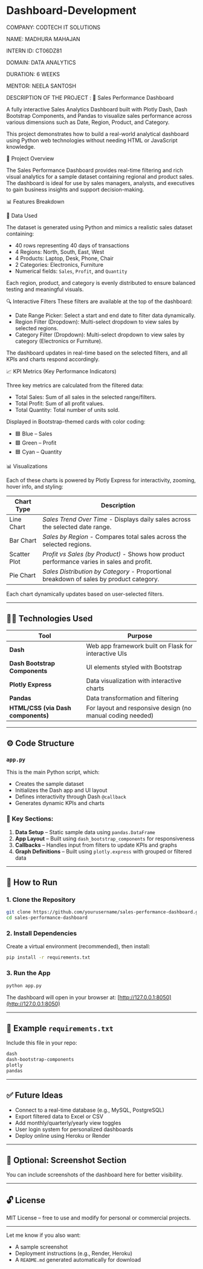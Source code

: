 # Dashboard-Development
COMPANY: CODTECH IT SOLUTIONS

NAME: MADHURA MAHAJAN

INTERN ID: CT06DZ81

DOMAIN: DATA ANALYTICS

DURATION: 6 WEEKS

MENTOR: NEELA SANTOSH

DESCRIPTION OF THE PROJECT :
💼 Sales Performance Dashboard

A fully interactive Sales Analytics Dashboard built with Plotly Dash, Dash Bootstrap Components, and Pandas to visualize sales performance across various dimensions such as Date, Region, Product, and Category.

This project demonstrates how to build a real-world analytical dashboard using Python web technologies without needing HTML or JavaScript knowledge.

📌 Project Overview

The Sales Performance Dashboard provides real-time filtering and rich visual analytics for a sample dataset containing regional and product sales. The dashboard is ideal for use by sales managers, analysts, and executives to gain business insights and support decision-making.

📊 Features Breakdown

🧰 Data Used

The dataset is generated using Python and mimics a realistic sales dataset containing:

* 40 rows representing 40 days of transactions
* 4 Regions: North, South, East, West
* 4 Products: Laptop, Desk, Phone, Chair
* 2 Categories: Electronics, Furniture
* Numerical fields: `Sales`, `Profit`, and `Quantity`

Each region, product, and category is evenly distributed to ensure balanced testing and meaningful visuals.

🔍 Interactive Filters
These filters are available at the top of the dashboard:

* Date Range Picker: Select a start and end date to filter data dynamically.
* Region Filter (Dropdown): Multi-select dropdown to view sales by selected regions.
* Category Filter (Dropdown): Multi-select dropdown to view sales by category (Electronics or Furniture).

The dashboard updates in real-time based on the selected filters, and all KPIs and charts respond accordingly.

📈 KPI Metrics (Key Performance Indicators)

Three key metrics are calculated from the filtered data:

* Total Sales: Sum of all sales in the selected range/filters.
* Total Profit: Sum of all profit values.
* Total Quantity: Total number of units sold.

Displayed in Bootstrap-themed cards with color coding:

* 🟦 Blue – Sales
* 🟩 Green – Profit
* 🟦 Cyan – Quantity

📊 Visualizations

Each of these charts is powered by Plotly Express for interactivity, zooming, hover info, and styling:

| Chart Type       | Description                                                                                |
| ---------------- | ------------------------------------------------------------------------------------------ |
| Line Chart       | *Sales Trend Over Time* - Displays daily sales across the selected date range.             |
| Bar Chart        | *Sales by Region* - Compares total sales across the selected regions.                      |
| Scatter Plot     | *Profit vs Sales (by Product)* - Shows how product performance varies in sales and profit. |
| Pie Chart        | *Sales Distribution by Category* - Proportional breakdown of sales by product category.    |

Each chart dynamically updates based on user-selected filters.

---

## 🧑‍💻 Technologies Used

| Tool                               | Purpose                                                    |
| ---------------------------------- | ---------------------------------------------------------- |
| **Dash**                           | Web app framework built on Flask for interactive UIs       |
| **Dash Bootstrap Components**      | UI elements styled with Bootstrap                          |
| **Plotly Express**                 | Data visualization with interactive charts                 |
| **Pandas**                         | Data transformation and filtering                          |
| **HTML/CSS (via Dash components)** | For layout and responsive design (no manual coding needed) |

---

## ⚙️ Code Structure

### `app.py`

This is the main Python script, which:

* Creates the sample dataset
* Initializes the Dash app and UI layout
* Defines interactivity through Dash `@callback`
* Generates dynamic KPIs and charts

### 📂 Key Sections:

1. **Data Setup** – Static sample data using `pandas.DataFrame`
2. **App Layout** – Built using `dash_bootstrap_components` for responsiveness
3. **Callbacks** – Handles input from filters to update KPIs and graphs
4. **Graph Definitions** – Built using `plotly.express` with grouped or filtered data

---

## 🚀 How to Run

### 1. Clone the Repository

```bash
git clone https://github.com/yourusername/sales-performance-dashboard.git
cd sales-performance-dashboard
```

### 2. Install Dependencies

Create a virtual environment (recommended), then install:

```bash
pip install -r requirements.txt
```

### 3. Run the App

```bash
python app.py
```

The dashboard will open in your browser at:
[http://127.0.0.1:8050](http://127.0.0.1:8050)

---

## 📄 Example `requirements.txt`

Include this file in your repo:

```txt
dash
dash-bootstrap-components
plotly
pandas
```

---

## ✅ Future Ideas

* Connect to a real-time database (e.g., MySQL, PostgreSQL)
* Export filtered data to Excel or CSV
* Add monthly/quarterly/yearly view toggles
* User login system for personalized dashboards
* Deploy online using Heroku or Render

---

## 📸 Optional: Screenshot Section

You can include screenshots of the dashboard here for better visibility.

---

## 🔓 License

MIT License – free to use and modify for personal or commercial projects.

---

Let me know if you also want:

* A sample screenshot
* Deployment instructions (e.g., Render, Heroku)
* A `README.md` generated automatically for download
